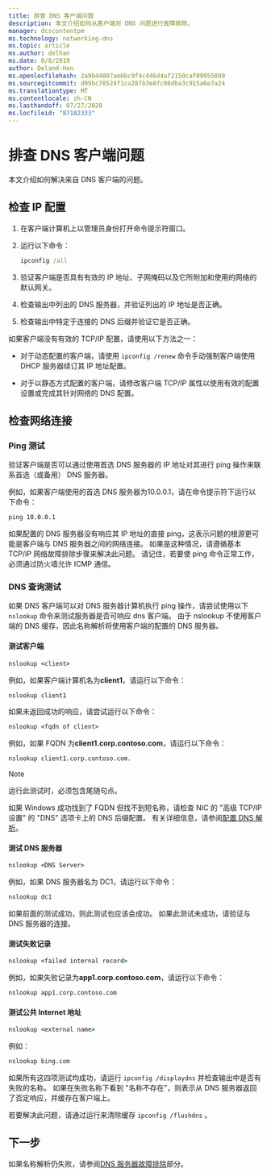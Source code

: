 ```yaml
---
title: 排查 DNS 客户端问题
description: 本文介绍如何从客户端对 DNS 问题进行故障排除。
manager: dcscontentpm
ms.technology: networking-dns
ms.topic: article
ms.author: delhan
ms.date: 8/8/2019
author: Deland-Han
ms.openlocfilehash: 2a9b44807ae6bc9f4c446d4af2150caf09955899
ms.sourcegitcommit: d99bc78524f1ca287b3e8fc06dba3c915a6e7a24
ms.translationtype: MT
ms.contentlocale: zh-CN
ms.lasthandoff: 07/27/2020
ms.locfileid: "87182333"
---
```

# <a name="troubleshooting-dns-clients"></a>排查 DNS 客户端问题

本文介绍如何解决来自 DNS 客户端的问题。

## <a name="check-ip-configuration"></a>检查 IP 配置

1. 在客户端计算机上以管理员身份打开命令提示符窗口。

2. 运行以下命令：

   ```cmd
   ipconfig /all
   ```

3. 验证客户端是否具有有效的 IP 地址、子网掩码以及它所附加和使用的网络的默认网关。

4. 检查输出中列出的 DNS 服务器，并验证列出的 IP 地址是否正确。

5. 检查输出中特定于连接的 DNS 后缀并验证它是否正确。

如果客户端没有有效的 TCP/IP 配置，请使用以下方法之一：

* 对于动态配置的客户端，请使用 `ipconfig /renew` 命令手动强制客户端使用 DHCP 服务器续订其 IP 地址配置。

* 对于以静态方式配置的客户端，请修改客户端 TCP/IP 属性以使用有效的配置设置或完成其针对网络的 DNS 配置。

## <a name="check-network-connection"></a>检查网络连接

### <a name="ping-test"></a>Ping 测试

验证客户端是否可以通过使用首选 DNS 服务器的 IP 地址对其进行 ping 操作来联系首选（或备用） DNS 服务器。

例如，如果客户端使用的首选 DNS 服务器为10.0.0.1，请在命令提示符下运行以下命令：

```cmd
ping 10.0.0.1
```

如果配置的 DNS 服务器没有响应其 IP 地址的直接 ping，这表示问题的根源更可能是客户端与 DNS 服务器之间的网络连接。 如果是这种情况，请遵循基本 TCP/IP 网络故障排除步骤来解决此问题。 请记住，若要使 ping 命令正常工作，必须通过防火墙允许 ICMP 通信。

### <a name="dns-query-tests"></a>DNS 查询测试

如果 DNS 客户端可以对 DNS 服务器计算机执行 ping 操作，请尝试使用以下 `nslookup` 命令来测试服务器是否可响应 dns 客户端。 由于 nslookup 不使用客户端的 DNS 缓存，因此名称解析将使用客户端的配置的 DNS 服务器。

#### <a name="test-a-client"></a>测试客户端

```cmd
nslookup <client>
```

例如，如果客户端计算机名为**client1**，请运行以下命令：

```cmd
nslookup client1
```

如果未返回成功的响应，请尝试运行以下命令：

```cmd
nslookup <fqdn of client>
```

例如，如果 FQDN 为**client1.corp.contoso.com**，请运行以下命令：

```cmd
nslookup client1.corp.contoso.com.
```

> [!NOTE]
> 运行此测试时，必须包含尾随句点。

如果 Windows 成功找到了 FQDN 但找不到短名称，请检查 NIC 的 "高级 TCP/IP 设置" 的 "DNS" 选项卡上的 DNS 后缀配置。 有关详细信息，请参阅[配置 DNS 解析](/previous-versions/tn-archive/dd163570(v=technet.10)#configuring-dns-resolution)。

#### <a name="test-the-dns-server"></a>测试 DNS 服务器

```cmd
nslookup <DNS Server>
```

例如，如果 DNS 服务器名为 DC1，请运行以下命令：

```cmd
nslookup dc1
```
如果前面的测试成功，则此测试也应该会成功。 如果此测试未成功，请验证与 DNS 服务器的连接。

#### <a name="test-the-failing-record"></a>测试失败记录

```cmd
nslookup <failed internal record>
```

例如，如果失败记录为**app1.corp.contoso.com**，请运行以下命令：

```cmd
nslookup app1.corp.contoso.com
```

#### <a name="test-a-public-internet-address"></a>测试公共 Internet 地址

```cmd
nslookup <external name>
```

例如：
```cmd
nslookup bing.com
```

如果所有这四项测试均成功，请运行 `ipconfig /displaydns` 并检查输出中是否有失败的名称。 如果在失败名称下看到 "名称不存在"，则表示从 DNS 服务器返回了否定响应，并缓存在客户端上。

若要解决此问题，请通过运行来清除缓存 `ipconfig /flushdns` 。

## <a name="next-step"></a>下一步

如果名称解析仍失败，请参阅[DNS 服务器故障排除](troubleshoot-dns-server.md)部分。
